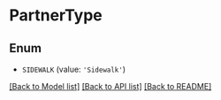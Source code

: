 # PartnerType


## Enum

* `SIDEWALK` (value: `'Sidewalk'`)

[[Back to Model list]](../README.md#documentation-for-models) [[Back to API list]](../README.md#documentation-for-api-endpoints) [[Back to README]](../README.md)



